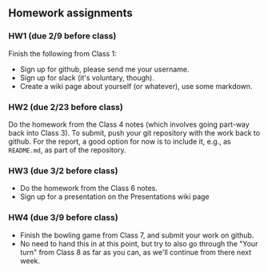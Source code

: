 
## Homework assignments

### HW1 (due 2/9 before class)

Finish the following from Class 1:

* Sign up for github, please send me your username.
* Sign up for slack (it's voluntary, though).
* Create a wiki page about yourself (or whatever), use some markdown.

### HW2 (due 2/23 before class)

Do the homework from the Class 4 notes (which involves going part-way back into Class 3). To submit, push your git repository with the work back to github. For the report, a good option for now is to include it, e.g., as `README.md`, as part of the repository. 

### HW3 (due 3/2 before class)

* Do the homework from the Class 6 notes.
* Sign up for a presentation on the Presentations wiki page

### HW4 (due 3/9 before class)

* Finish the bowling game from Class 7, and submit your work on github.
* No need to hand this in at this point, but try to also go through the "Your turn" from Class 8 as far as you can, as we'll continue from there next week.
